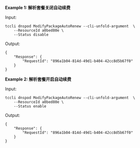 **Example 1: 解析套餐关闭自动续费**



Input: 

```
tccli dnspod ModifyPackageAutoRenew --cli-unfold-argument  \
    --ResourceId a0bed80e \
    --Status disable
```

Output: 
```
{
    "Response": {
        "RequestId": "896a1b04-814d-49d1-b404-42cc8d5b67f0"
    }
}
```

**Example 2: 解析套餐开启自动续费**



Input: 

```
tccli dnspod ModifyPackageAutoRenew --cli-unfold-argument  \
    --ResourceId a0bed80e \
    --Status enable
```

Output: 
```
{
    "Response": {
        "RequestId": "896a1b04-814d-49d1-b404-42cc8d5b67f0"
    }
}
```

